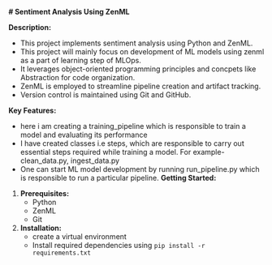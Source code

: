 
**# Sentiment Analysis Using ZenML**

**Description:**

* This project implements sentiment analysis using Python and ZenML.
* This project will mainly focus on development of ML models using zenml as a part of learning step of MLOps.
* It leverages object-oriented programming principles and concpets like Abstraction for code organization.
* ZenML is employed to streamline pipeline creation and artifact tracking.
* Version control is maintained using Git and GitHub.

**Key Features:**

* here i am creating a training_pipeline which is responsible to train a model and evaluating its performance
* I have created classes i.e steps, which are responsible to carry out essential steps required while training a model. For example- clean_data.py, ingest_data.py
* One can start ML model development by running run_pipeline.py which is responsible to run a particular pipeline.
**Getting Started:**

1. **Prerequisites:**
    * Python
    * ZenML
    * Git
2. **Installation:**
    * create a virtual environment
    * Install required dependencies using `pip install -r requirements.txt`

